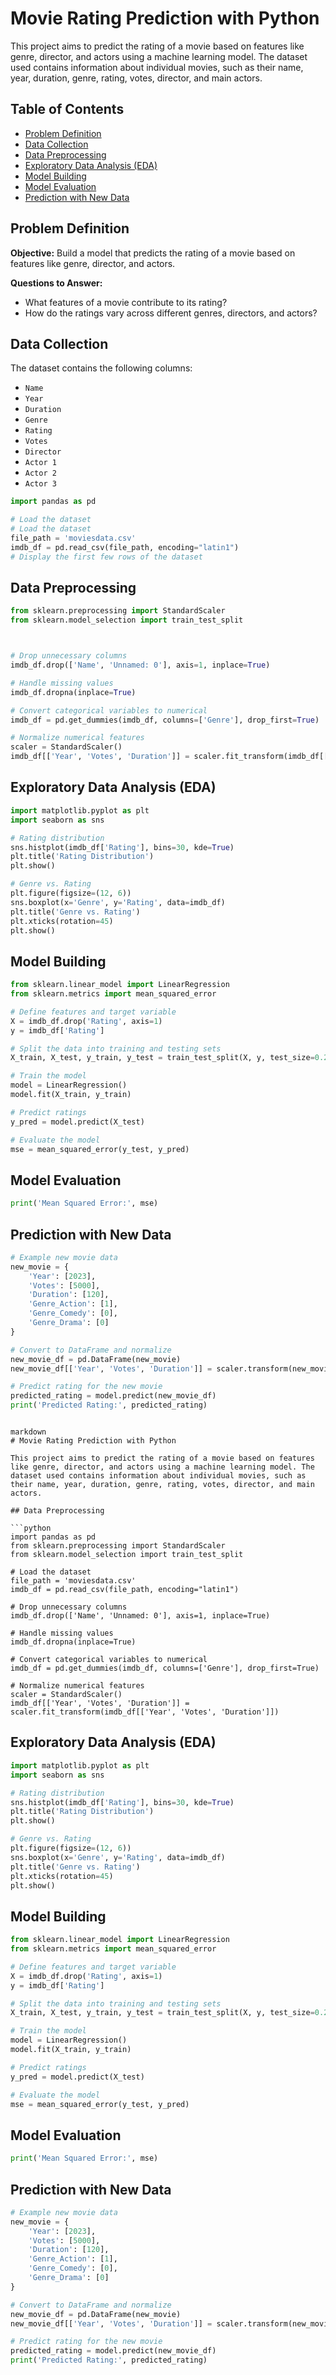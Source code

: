 # Movie Rating Prediction with Python

This project aims to predict the rating of a movie based on features like genre, director, and actors using a machine learning model. The dataset used contains information about individual movies, such as their name, year, duration, genre, rating, votes, director, and main actors.

## Table of Contents

- [Problem Definition](#problem-definition)
- [Data Collection](#data-collection)
- [Data Preprocessing](#data-preprocessing)
- [Exploratory Data Analysis (EDA)](#exploratory-data-analysis-eda)
- [Model Building](#model-building)
- [Model Evaluation](#model-evaluation)
- [Prediction with New Data](#prediction-with-new-data)


## Problem Definition

**Objective:** Build a model that predicts the rating of a movie based on features like genre, director, and actors.

**Questions to Answer:**
- What features of a movie contribute to its rating?
- How do the ratings vary across different genres, directors, and actors?

## Data Collection

The dataset contains the following columns:
- `Name`
- `Year`
- `Duration`
- `Genre`
- `Rating`
- `Votes`
- `Director`
- `Actor 1`
- `Actor 2`
- `Actor 3`

```python
import pandas as pd

# Load the dataset
# Load the dataset
file_path = 'moviesdata.csv'
imdb_df = pd.read_csv(file_path, encoding="latin1")
# Display the first few rows of the dataset

```

## Data Preprocessing

```python
from sklearn.preprocessing import StandardScaler
from sklearn.model_selection import train_test_split



# Drop unnecessary columns
imdb_df.drop(['Name', 'Unnamed: 0'], axis=1, inplace=True)

# Handle missing values
imdb_df.dropna(inplace=True)

# Convert categorical variables to numerical
imdb_df = pd.get_dummies(imdb_df, columns=['Genre'], drop_first=True)

# Normalize numerical features
scaler = StandardScaler()
imdb_df[['Year', 'Votes', 'Duration']] = scaler.fit_transform(imdb_df[['Year', 'Votes', 'Duration']])
```

## Exploratory Data Analysis (EDA)

```python
import matplotlib.pyplot as plt
import seaborn as sns

# Rating distribution
sns.histplot(imdb_df['Rating'], bins=30, kde=True)
plt.title('Rating Distribution')
plt.show()

# Genre vs. Rating
plt.figure(figsize=(12, 6))
sns.boxplot(x='Genre', y='Rating', data=imdb_df)
plt.title('Genre vs. Rating')
plt.xticks(rotation=45)
plt.show()
```

## Model Building

```python
from sklearn.linear_model import LinearRegression
from sklearn.metrics import mean_squared_error

# Define features and target variable
X = imdb_df.drop('Rating', axis=1)
y = imdb_df['Rating']

# Split the data into training and testing sets
X_train, X_test, y_train, y_test = train_test_split(X, y, test_size=0.2, random_state=42)

# Train the model
model = LinearRegression()
model.fit(X_train, y_train)

# Predict ratings
y_pred = model.predict(X_test)

# Evaluate the model
mse = mean_squared_error(y_test, y_pred)
```

## Model Evaluation

```python
print('Mean Squared Error:', mse)
```

## Prediction with New Data

```python
# Example new movie data
new_movie = {
    'Year': [2023],
    'Votes': [5000],
    'Duration': [120],
    'Genre_Action': [1],
    'Genre_Comedy': [0],
    'Genre_Drama': [0]
}

# Convert to DataFrame and normalize
new_movie_df = pd.DataFrame(new_movie)
new_movie_df[['Year', 'Votes', 'Duration']] = scaler.transform(new_movie_df[['Year', 'Votes', 'Duration']])

# Predict rating for the new movie
predicted_rating = model.predict(new_movie_df)
print('Predicted Rating:', predicted_rating)
```

```

markdown
# Movie Rating Prediction with Python

This project aims to predict the rating of a movie based on features like genre, director, and actors using a machine learning model. The dataset used contains information about individual movies, such as their name, year, duration, genre, rating, votes, director, and main actors.

## Data Preprocessing

```python
import pandas as pd
from sklearn.preprocessing import StandardScaler
from sklearn.model_selection import train_test_split

# Load the dataset
file_path = 'moviesdata.csv'
imdb_df = pd.read_csv(file_path, encoding="latin1")

# Drop unnecessary columns
imdb_df.drop(['Name', 'Unnamed: 0'], axis=1, inplace=True)

# Handle missing values
imdb_df.dropna(inplace=True)

# Convert categorical variables to numerical
imdb_df = pd.get_dummies(imdb_df, columns=['Genre'], drop_first=True)

# Normalize numerical features
scaler = StandardScaler()
imdb_df[['Year', 'Votes', 'Duration']] = scaler.fit_transform(imdb_df[['Year', 'Votes', 'Duration']])
```

## Exploratory Data Analysis (EDA)

```python
import matplotlib.pyplot as plt
import seaborn as sns

# Rating distribution
sns.histplot(imdb_df['Rating'], bins=30, kde=True)
plt.title('Rating Distribution')
plt.show()

# Genre vs. Rating
plt.figure(figsize=(12, 6))
sns.boxplot(x='Genre', y='Rating', data=imdb_df)
plt.title('Genre vs. Rating')
plt.xticks(rotation=45)
plt.show()
```

## Model Building

```python
from sklearn.linear_model import LinearRegression
from sklearn.metrics import mean_squared_error

# Define features and target variable
X = imdb_df.drop('Rating', axis=1)
y = imdb_df['Rating']

# Split the data into training and testing sets
X_train, X_test, y_train, y_test = train_test_split(X, y, test_size=0.2, random_state=42)

# Train the model
model = LinearRegression()
model.fit(X_train, y_train)

# Predict ratings
y_pred = model.predict(X_test)

# Evaluate the model
mse = mean_squared_error(y_test, y_pred)
```

## Model Evaluation

```python
print('Mean Squared Error:', mse)
```

## Prediction with New Data

```python
# Example new movie data
new_movie = {
    'Year': [2023],
    'Votes': [5000],
    'Duration': [120],
    'Genre_Action': [1],
    'Genre_Comedy': [0],
    'Genre_Drama': [0]
}

# Convert to DataFrame and normalize
new_movie_df = pd.DataFrame(new_movie)
new_movie_df[['Year', 'Votes', 'Duration']] = scaler.transform(new_movie_df[['Year', 'Votes', 'Duration']])

# Predict rating for the new movie
predicted_rating = model.predict(new_movie_df)
print('Predicted Rating:', predicted_rating)
```

